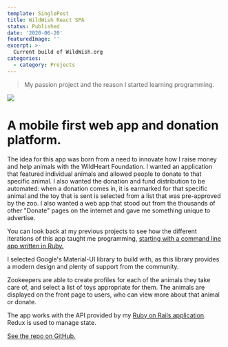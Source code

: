 ```yaml
---
template: SinglePost
title: WildWish React SPA
status: Published
date: '2020-06-20'
featuredImage: ''
excerpt: >-
  Current build of WildWish.org
categories:
  - category: Projects
---
```

>My passion project and the reason I started learning programming.

![](/)

# A mobile first web app and donation platform.

The idea for this app was born from a need to innovate how I raise money and help animals with the WildHeart Foundation. I wanted an application that featured individual animals and allowed people to donate to that specific animal. I also wanted the donation and fund distribution to be automated: when a donation comes in, it is earmarked for that specific animal and the toy that is sent is selected from a list that was pre-approved by the zoo. I also wanted a web app that stood out from the thousands of other "Donate" pages on the internet and gave me something unique to advertise.

You can look back at my previous projects to see how the different iterations of this app taught me programming, [starting with a command line app written in Ruby.](/posts/cli-toy-browser-tool/)

I selected Google's Material-UI library to build with, as this library provides a modern design and plenty of support from the community.

Zookeepers are able to create profiles for each of the animals they take care of, and select a list of toys appropriate for them. The animals are displayed on the front page to users, who can view more about that animal or donate.

The app works with the API provided by my [Ruby on Rails application](/posts/wild-wish-backend/).
Redux is used to manage state.

[See the repo on GitHub.](https://github.com/bigcatplichta/wildwish-react-mui)